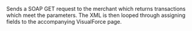 Sends a SOAP GET request to the merchant which returns transactions which meet the parameters.  The XML is then looped through assigning
fields to the accompanying VisualForce page.

